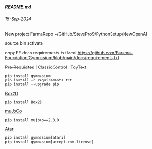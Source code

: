 ##### README.md
###### 15-Sep-2024

New project
FarmaRepo
~/GitHub/StevePro9/PythonSetup/NewOpenAI

source bin activate

copy FF docs requirements.txt local
https://github.com/Farama-Foundation/Gymnasium/blob/main/docs/requirements.txt


[Pre-Requisites](https://gymnasium.farama.org) | [ClassicControl](https://gymnasium.farama.org/environments/classic_control) | [ToyText](https://gymnasium.farama.org/environments/toy_text)
```
pip install gymnasium
pip install -r requirements.txt
pip install --upgrade pip
```

[Box2D](https://gymnasium.farama.org/environments/box2d)
```
pip install Box2D
```

[muJoCo](https://gymnasium.farama.org/environments/mujoco)
```
pip install mujoco==2.3.0
```

[Atari](https://gymnasium.farama.org/environments/atari)
```
pip install gymnasium[atari]
pip install gymnasium[accept-rom-license]
```